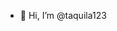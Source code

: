 - 👋 Hi, I’m @taquila123

<!---
taquila123/taquila123 is a ✨ special ✨ repository because its `README.md` (this file) appears on your GitHub profile.
You can click the Preview link to take a look at your changes.
taquila123@users.noreply.github.com
